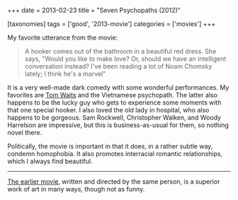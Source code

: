 +++
date = 2013-02-23
title = "Seven Psychopaths (2012)"

[taxonomies]
tags = ['good', '2013-movie']
categories = ['movies']
+++

My favorite utterance from the movie:

> A hooker comes out of the bathroom in a beautiful red dress. She says,
> "Would you like to make love? Or, should we have an intelligent
> conversation instead? I've been reading a lot of Noam Chomsky lately;
> I think he's a marvel"

It is a very well-made dark comedy with some wonderful performances. My
favorites are [Tom Waits] and the Vietnamese psychopath. The latter also
happens to be the lucky guy who gets to experience some moments with
that one special hooker. I also loved the old lady in hospital, who also
happens to be gorgeous. Sam Rockwell, Christopher Walken, and Woody
Harrelson are impressive, but this is business-as-usual for them, so
nothing novel there.

Politically, the movie is important in that it does, in a rather subtle
way, condemn homophobia. It also promotes interracial romantic
relationships, which I always find beautiful.

---

[The earlier movie], written and directed by the same person, is a
superior work of art in many ways, though not as funny.

  [Tom Waits]: http://en.wikipedia.org/wiki/Tom_Waits
  [The earlier movie]: http://tshepang.net/in-bruges-2008
